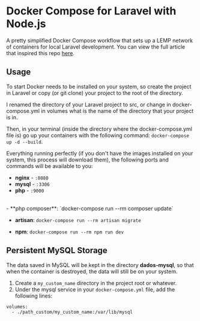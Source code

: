# Docker Compose for Laravel with Node.js
A pretty simplified Docker Compose workflow that sets up a LEMP network of containers for local Laravel development. You can view the full article that inspired this repo [here](https://dev.to/aschmelyun/the-beauty-of-docker-for-local-laravel-development-13c0).


## Usage

To start Docker needs to be installed on your system, so create the project in Laravel or copy (or git clone) your project to the root of the directory.

I renamed the directory of your Laravel project to src, or change in docker-compose.yml in volumes what is the name of the directory that your project is in.

Then, in your terminal (inside the directory where the docker-compose.yml file is) go up your containers with the following command: `docker-compose up -d --build`.

Everything running perfectly (if you don't have the images installed on your system, this process will download them), the following ports and commands will be available to you:
- **nginx** - `:8080`
- **mysql** - `:3306`
- **php** - `:9000`
<br/>
- **php composer**: `docker-compose run --rm composer update`

- **artisan**: `docker-compose run --rm artisan migrate` 

- **npm**: `docker-compose run --rm npm run dev`

## Persistent MySQL Storage

The data saved in MySQL will be kept in the directory **dados-mysql**, so that when the container is destroyed, the data will still be on your system.


1. Create a `my_custom_name` directory in the project root or whatever.
2. Under the mysql service in your `docker-compose.yml` file, add the following lines:

```
volumes:
  - ./path_custom/my_custom_name:/var/lib/mysql
```
